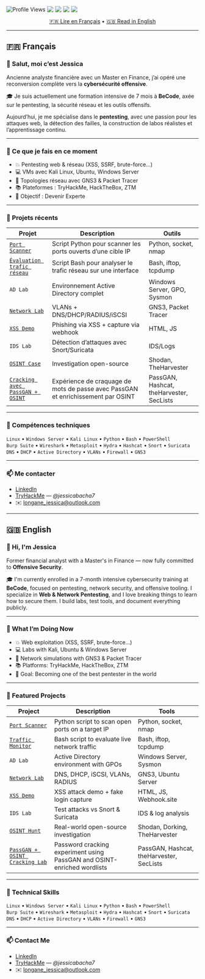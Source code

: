 <!-- Clean Badges -->
<p align="center" style="display: flex; flex-wrap: nowrap; gap: 5px;">
  <img src="https://komarev.com/ghpvc/?username=JessicaLongane&style=for-the-badge&color=brightgreen" alt="Profile Views" />
  <img src="https://img.shields.io/github/followers/longanejessica?label=Followers&style=for-the-badge&color=blue" />
  <img src="https://img.shields.io/badge/Pentesting%20Enthusiast-%F0%9F%92%BB-purple?style=for-the-badge" />
  <img src="https://img.shields.io/badge/OSCP%20In%20Progress-🔥-red?style=for-the-badge" />
  <img src="https://img.shields.io/badge/Self--Taught%20Learner-📚-yellow?style=for-the-badge" />
</p>

<p align="center">
  <a href="#français">🇫🇷 Lire en Français</a> • <a href="#english">🇬🇧 Read in English</a>
</p>

---

## 🇫🇷 Français <a name="français"></a>

### 👋 Salut, moi c’est Jessica

Ancienne analyste financière avec un Master en Finance, j’ai opéré une reconversion complète vers la **cybersécurité offensive**.

🎓 Je suis actuellement une formation intensive de 7 mois à **BeCode**, axée sur le pentesting, la sécurité réseau et les outils offensifs.

Aujourd’hui, je me spécialise dans le **pentesting**, avec une passion pour les attaques web, la détection des failles, la construction de labos réalistes et l’apprentissage continu.

---

### 🔧 Ce que je fais en ce moment

- 💥 Pentesting web & réseau (XSS, SSRF, brute-force…)
- 💻 VMs avec Kali Linux, Ubuntu, Windows Server
- 🔭 Topologies réseau avec GNS3 & Packet Tracer
- 📚 Plateformes : TryHackMe, HackTheBox, ZTM
- 🎯 Objectif : Devenir Experte 

---

### 🚀 Projets récents

| Projet | Description | Outils |
|--------|-------------|--------|
| <a href=https://github.com/longanejessica/Portscanner-Python> `Port Scanner`</a> | Script Python pour scanner les ports ouverts d’une cible IP | Python, socket, nmap |
| <a href=https://github.com/longanejessica/linux>`Évaluation trafic réseau` | Script Bash pour analyser le trafic réseau sur une interface | Bash, iftop, tcpdump |
| `AD Lab` | Environnement Active Directory complet | Windows Server, GPO, Sysmon |
| <a href=https://github.com/longanejessica/secure-network-design> `Network Lab` | VLANs + DNS/DHCP/RADIUS/iSCSI | GNS3, Packet Tracer |
| <a href=https://github.com/longanejessica/reflected-XSS-demo>`XSS Demo` | Phishing via XSS + capture via webhook | HTML, JS |
| `IDS Lab` | Détection d’attaques avec Snort/Suricata | IDS/Logs |
| <a href=https://github.com/longanejessica/pent-project>`OSINT Case` | Investigation open-source | Shodan, TheHarvester |
| <a href=https://github.com/longanejessica/pent-project>`Cracking avec PassGAN + OSINT` | Expérience de craquage de mots de passe avec PassGAN et enrichissement par OSINT | PassGAN, Hashcat, theHarvester, SecLists |

---

### 🧰 Compétences techniques

`Linux` • `Windows Server` • `Kali Linux` • `Python` • `Bash` • `PowerShell`  
`Burp Suite` • `Wireshark` • `Metasploit` • `Hydra` • `Hashcat` • `Snort` • `Suricata`  
`DNS` • `DHCP` • `Active Directory` • `VLANs` • `Firewall` • `GNS3`

---

### 📫 Me contacter

- [LinkedIn](https://be.linkedin.com/in/jessica-longane-391905212)
- [TryHackMe](https://tryhackme.com/) — *@jessicabacha7*
- ✉️ longane_jessica@outlook.com

---

## 🇬🇧 English <a name="english"></a>

### 👋 Hi, I'm Jessica

Former financial analyst with a Master's in Finance — now fully committed to **Offensive Security**.

🎓 I'm currently enrolled in a 7-month intensive cybersecurity training at **BeCode**, focused on pentesting, network security, and offensive tooling.
I specialize in **Web & Network Pentesting**, and I love breaking things to learn how to secure them. I build labs, test tools, and document everything publicly.

---

### 🔧 What I’m Doing Now

- 💥 Web exploitation (XSS, SSRF, brute-force…)
- 💻 Labs with Kali, Ubuntu & Windows Server
- 🔭 Network simulations with GNS3 & Packet Tracer
- 📚 Platforms: TryHackMe, HackTheBox, ZTM
- 🎯 Goal: Becoming one of the best pentester in the world

---

### 🚀 Featured Projects

| Project | Description | Tools |
|--------|-------------|--------|
| <a href=https://github.com/longanejessica/Portscanner-Python> `Port Scanner`</a> | Python script to scan open ports on a target IP | Python, socket, nmap |
| <a href=https://github.com/longanejessica/linux>`Traffic Monitor`</a> | Bash script to evaluate live network traffic | Bash, iftop, tcpdump |
| `AD Lab` | Active Directory environment with GPOs | Windows Server, Sysmon |
| <a href=https://github.com/longanejessica/secure-network-design> `Network Lab` | DNS, DHCP, iSCSI, VLANs, RADIUS | GNS3, Ubuntu Server |
|  <a href=https://github.com/longanejessica/reflected-XSS-demo>`XSS Demo` | XSS attack demo + fake login capture | HTML, JS, Webhook.site |
| `IDS Lab` | Test attacks vs Snort & Suricata | IDS & log analysis |
| <a href=https://github.com/longanejessica/pent-project>`OSINT Hunt`| Real-world open-source investigation | Shodan, Dorking, TheHarvester |
| <a href=https://github.com/longanejessica/pent-project>`PassGAN + OSINT Cracking Lab` | Password cracking experiment using PassGAN and OSINT-enriched wordlists | PassGAN, Hashcat, theHarvester, SecLists |

---

### 🧰 Technical Skills

`Linux` • `Windows Server` • `Kali Linux` • `Python` • `Bash` • `PowerShell`  
`Burp Suite` • `Wireshark` • `Metasploit` • `Hydra` • `Hashcat` • `Snort` • `Suricata`  
`DNS` • `DHCP` • `Active Directory` • `VLANs` • `Firewall` • `GNS3`

---

### 📫 Contact Me

- [LinkedIn](https://be.linkedin.com/in/jessica-longane-391905212)
- [TryHackMe](https://tryhackme.com/) — *@jessicabacha7*
- ✉️ longane_jessica@outlook.com
